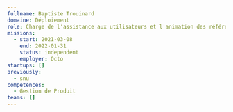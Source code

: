 ```yaml
---
fullname: Baptiste Trouinard
domaine: Déploiement
role: Charge de l'assistance aux utilisateurs et l'animation des référents départementaux
missions:
  - start: 2021-03-08
    end: 2022-01-31
    status: independent
    employer: Octo
startups: []
previously:
  - snu
competences:
  - Gestion de Produit
teams: []
---
```

